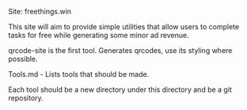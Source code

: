Site: freethings.win

This site will aim to provide simple utilities that allow users to complete tasks for free while generating some minor ad revenue.

qrcode-site is the first tool. Generates qrcodes, use its styling where possible.

Tools.md - Lists tools that should be made.

Each tool should be a new directory under this directory and be a git repository.
